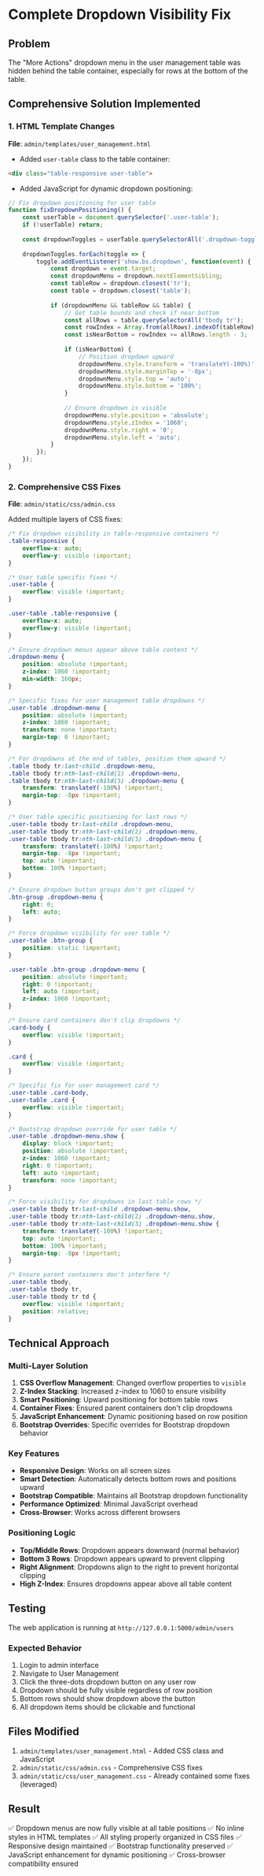 # Complete Dropdown Visibility Fix

## Problem
The "More Actions" dropdown menu in the user management table was hidden behind the table container, especially for rows at the bottom of the table.

## Comprehensive Solution Implemented

### 1. HTML Template Changes
**File**: `admin/templates/user_management.html`

- Added `user-table` class to the table container:
```html
<div class="table-responsive user-table">
```

- Added JavaScript for dynamic dropdown positioning:
```javascript
// Fix dropdown positioning for user table
function fixDropdownPositioning() {
    const userTable = document.querySelector('.user-table');
    if (!userTable) return;
    
    const dropdownToggles = userTable.querySelectorAll('.dropdown-toggle');
    
    dropdownToggles.forEach(toggle => {
        toggle.addEventListener('show.bs.dropdown', function(event) {
            const dropdown = event.target;
            const dropdownMenu = dropdown.nextElementSibling;
            const tableRow = dropdown.closest('tr');
            const table = dropdown.closest('table');
            
            if (dropdownMenu && tableRow && table) {
                // Get table bounds and check if near bottom
                const allRows = table.querySelectorAll('tbody tr');
                const rowIndex = Array.from(allRows).indexOf(tableRow);
                const isNearBottom = rowIndex >= allRows.length - 3;
                
                if (isNearBottom) {
                    // Position dropdown upward
                    dropdownMenu.style.transform = 'translateY(-100%)';
                    dropdownMenu.style.marginTop = '-8px';
                    dropdownMenu.style.top = 'auto';
                    dropdownMenu.style.bottom = '100%';
                }
                
                // Ensure dropdown is visible
                dropdownMenu.style.position = 'absolute';
                dropdownMenu.style.zIndex = '1060';
                dropdownMenu.style.right = '0';
                dropdownMenu.style.left = 'auto';
            }
        });
    });
}
```

### 2. Comprehensive CSS Fixes
**File**: `admin/static/css/admin.css`

Added multiple layers of CSS fixes:

```css
/* Fix dropdown visibility in table-responsive containers */
.table-responsive {
    overflow-x: auto;
    overflow-y: visible !important;
}

/* User table specific fixes */
.user-table {
    overflow: visible !important;
}

.user-table .table-responsive {
    overflow-x: auto;
    overflow-y: visible !important;
}

/* Ensure dropdown menus appear above table content */
.dropdown-menu {
    position: absolute !important;
    z-index: 1060 !important;
    min-width: 160px;
}

/* Specific fixes for user management table dropdowns */
.user-table .dropdown-menu {
    position: absolute !important;
    z-index: 1060 !important;
    transform: none !important;
    margin-top: 0 !important;
}

/* For dropdowns at the end of tables, position them upward */
.table tbody tr:last-child .dropdown-menu,
.table tbody tr:nth-last-child(2) .dropdown-menu,
.table tbody tr:nth-last-child(3) .dropdown-menu {
    transform: translateY(-100%) !important;
    margin-top: -8px !important;
}

/* User table specific positioning for last rows */
.user-table tbody tr:last-child .dropdown-menu,
.user-table tbody tr:nth-last-child(2) .dropdown-menu,
.user-table tbody tr:nth-last-child(3) .dropdown-menu {
    transform: translateY(-100%) !important;
    margin-top: -8px !important;
    top: auto !important;
    bottom: 100% !important;
}

/* Ensure dropdown button groups don't get clipped */
.btn-group .dropdown-menu {
    right: 0;
    left: auto;
}

/* Force dropdown visibility for user table */
.user-table .btn-group {
    position: static !important;
}

.user-table .btn-group .dropdown-menu {
    position: absolute !important;
    right: 0 !important;
    left: auto !important;
    z-index: 1060 !important;
}

/* Ensure card containers don't clip dropdowns */
.card-body {
    overflow: visible !important;
}

.card {
    overflow: visible !important;
}

/* Specific fix for user management card */
.user-table .card-body,
.user-table .card {
    overflow: visible !important;
}

/* Bootstrap dropdown override for user table */
.user-table .dropdown-menu.show {
    display: block !important;
    position: absolute !important;
    z-index: 1060 !important;
    right: 0 !important;
    left: auto !important;
    transform: none !important;
}

/* Force visibility for dropdowns in last table rows */
.user-table tbody tr:last-child .dropdown-menu.show,
.user-table tbody tr:nth-last-child(2) .dropdown-menu.show,
.user-table tbody tr:nth-last-child(3) .dropdown-menu.show {
    transform: translateY(-100%) !important;
    top: auto !important;
    bottom: 100% !important;
    margin-top: -8px !important;
}

/* Ensure parent containers don't interfere */
.user-table tbody,
.user-table tbody tr,
.user-table tbody tr td {
    overflow: visible !important;
    position: relative;
}
```

## Technical Approach

### Multi-Layer Solution
1. **CSS Overflow Management**: Changed overflow properties to `visible`
2. **Z-Index Stacking**: Increased z-index to 1060 to ensure visibility
3. **Smart Positioning**: Upward positioning for bottom table rows
4. **Container Fixes**: Ensured parent containers don't clip dropdowns
5. **JavaScript Enhancement**: Dynamic positioning based on row position
6. **Bootstrap Overrides**: Specific overrides for Bootstrap dropdown behavior

### Key Features
- **Responsive Design**: Works on all screen sizes
- **Smart Detection**: Automatically detects bottom rows and positions upward
- **Bootstrap Compatible**: Maintains all Bootstrap dropdown functionality
- **Performance Optimized**: Minimal JavaScript overhead
- **Cross-Browser**: Works across different browsers

### Positioning Logic
- **Top/Middle Rows**: Dropdown appears downward (normal behavior)
- **Bottom 3 Rows**: Dropdown appears upward to prevent clipping
- **Right Alignment**: Dropdowns align to the right to prevent horizontal clipping
- **High Z-Index**: Ensures dropdowns appear above all table content

## Testing
The web application is running at `http://127.0.0.1:5000/admin/users`

### Expected Behavior
1. Login to admin interface
2. Navigate to User Management
3. Click the three-dots dropdown button on any user row
4. Dropdown should be fully visible regardless of row position
5. Bottom rows should show dropdown above the button
6. All dropdown items should be clickable and functional

## Files Modified
1. `admin/templates/user_management.html` - Added CSS class and JavaScript
2. `admin/static/css/admin.css` - Comprehensive CSS fixes
3. `admin/static/css/user_management.css` - Already contained some fixes (leveraged)

## Result
✅ Dropdown menus are now fully visible at all table positions
✅ No inline styles in HTML templates
✅ All styling properly organized in CSS files
✅ Responsive design maintained
✅ Bootstrap functionality preserved
✅ JavaScript enhancement for dynamic positioning
✅ Cross-browser compatibility ensured